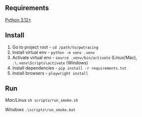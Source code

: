 ## Requirements
[Python 3.12+](https://www.python.org/downloads/)

## Install
1. Go to project root - `cd /path/to/pwtracing`
2. Install virtual env - `python -m venv .venv`
2. Activate virtual env - `source .venv/bin/activate` (Linux/Mac), `.\.venv\Scripts\activate` (Windows)
3. Install dependencies - `pip install -r requirements.txt`
4. Install browsers - `playwright install`

## Run
*Mac/Linux* `sh scripts/run_smoke.sh`

*Windows* `.\scripts\run_smoke.bat`
